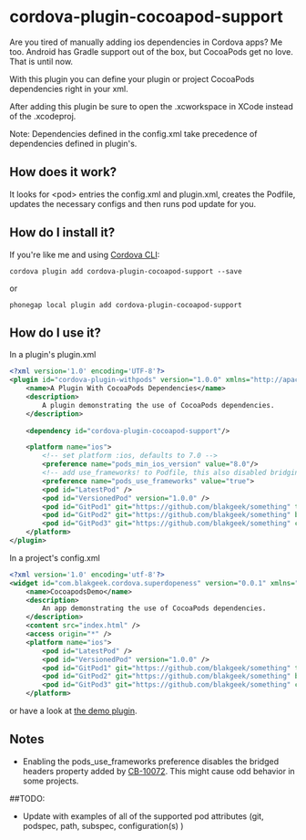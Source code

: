 # cordova-plugin-cocoapod-support
Are you tired of manually adding ios dependencies in Cordova apps?  Me too.  Android has Gradle support out of the box, but
CocoaPods get no love.  That is until now.  

With this plugin you can define your plugin or project CocoaPods dependencies right in your xml.
 
After adding this plugin be sure to open the .xcworkspace in XCode instead of the .xcodeproj.

Note: Dependencies defined in the config.xml take precedence of dependencies defined in plugin's.
 
## How does it work?
It looks for &lt;pod&gt; entries the config.xml and plugin.xml, creates the Podfile, updates the necessary configs and 
then runs pod update for you.

## How do I install it?

If you're like me and using [Cordova CLI](http://cordova.apache.org/):
```
cordova plugin add cordova-plugin-cocoapod-support --save
```

or

```
phonegap local plugin add cordova-plugin-cocoapod-support
```

## How do I use it?  
 
In a plugin's plugin.xml 
```xml
<?xml version='1.0' encoding='UTF-8'?>
<plugin id="cordova-plugin-withpods" version="1.0.0" xmlns="http://apache.org/cordova/ns/plugins/1.0">
    <name>A Plugin With CocoaPods Dependencies</name>
    <description>
        A plugin demonstrating the use of CocoaPods dependencies.
    </description>
    
    <dependency id="cordova-plugin-cocoapod-support"/>

    <platform name="ios">
        <!-- set platform :ios, defaults to 7.0 -->
        <preference name="pods_min_ios_version" value="8.0"/>
        <!-- add use_frameworks! to Podfile, this also disabled bridging headers -->
        <preference name="pods_use_frameworks" value="true">
        <pod id="LatestPod" />
        <pod id="VersionedPod" version="1.0.0" />
        <pod id="GitPod1" git="https://github.com/blakgeek/something" tag="v1.0.1" configuration="debug" />
        <pod id="GitPod2" git="https://github.com/blakgeek/something" branch="wood" configurations="release,debug" />
        <pod id="GitPod3" git="https://github.com/blakgeek/something" commit="1b33368" />
    </platform>
</plugin>
```

In a project's config.xml
```xml
<?xml version='1.0' encoding='utf-8'?>
<widget id="com.blakgeek.cordova.superdopeness" version="0.0.1" xmlns="http://www.w3.org/ns/widgets" xmlns:cdv="http://cordova.apache.org/ns/1.0">
    <name>CocoapodsDemo</name>
    <description>
        An app demonstrating the use of CocoaPods dependencies.
    </description>
    <content src="index.html" />
    <access origin="*" />
    <platform name="ios">
        <pod id="LatestPod" />
        <pod id="VersionedPod" version="1.0.0" />
        <pod id="GitPod1" git="https://github.com/blakgeek/something" tag="v1.0.1" configuration="debug" />
        <pod id="GitPod2" git="https://github.com/blakgeek/something" branch="wood" configurations="release,debug" />
        <pod id="GitPod3" git="https://github.com/blakgeek/something" commit="1b33368" />
    </platform>
```

or have a look at [the demo plugin](https://github.com/blakgeek/cordova-plugin-withpods).

## Notes
* Enabling the pods_use_frameworks preference disables the bridged headers property added by 
[CB-10072](https://issues.apache.org/jira/browse/CB-10072).  This might cause odd behavior in some projects.  


##TODO:
* Update with examples of all of the supported pod attributes (git, podspec, path, subspec, configuration(s) )



[bad_resource]: ./bad_resource.png "Bad Resource"
[linker_error]: ./linker_error.png "Linker Error"





